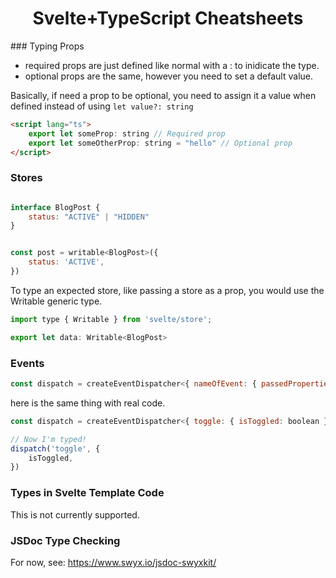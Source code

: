 <div align="center">
	<h1>Svelte+TypeScript Cheatsheets</h1>
	
</div>
### Typing Props

* required props are just defined like normal with a : to inidicate the type.
* optional props are the same, however you need to set a default value.

Basically, if need a prop to be optional, you need to assign it a value when defined instead of using `let value?: string` 

```html
<script lang="ts">
    export let someProp: string // Required prop
    export let someOtherProp: string = "hello" // Optional prop
</script>
```

### Stores

```javascript

interface BlogPost {
    status: "ACTIVE" | "HIDDEN"
}


const post = writable<BlogPost>({
	status: 'ACTIVE',
})
```

To type an expected store, like passing a store as a prop, you would use the Writable generic type.

```javascript
import type { Writable } from 'svelte/store';

export let data: Writable<BlogPost>

```

### Events

```javascript
const dispatch = createEventDispatcher<{ nameOfEvent: { passedProperties: any } }>()
```

here is the same thing with real code.

```javascript
const dispatch = createEventDispatcher<{ toggle: { isToggled: boolean } }>()

// Now I'm typed!
dispatch('toggle', {
	isToggled,
})

```


### Types in Svelte Template Code

This is not currently supported.

### JSDoc Type Checking

For now, see: https://www.swyx.io/jsdoc-swyxkit/
